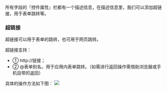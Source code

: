 所有字段的『控件属性』栏都有一个描述信息，在描述信息里，我们可以添加超链接，用于表单跳转等。

### 超链接
超链接可以用于表单的跳转，也可用于网页跳转。

超链接支持： 
* ① http://链接；
* ② @表单别名，用于应用内表单跳转。（如需进行返回操作需借助浏览器或手机自带的返回）

具体的操作方法如下图：
![](http://docfiles.baibaoyun.com/loNbvnnnH8QMBHNH5qVoYBcOeOKE)
